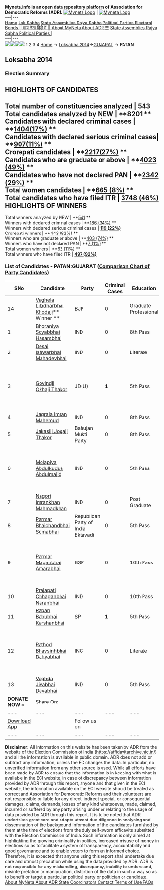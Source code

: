 **Myneta.info is an open data repository platform of Association for Democratic Reforms (ADR).**
[![Myneta Logo](https://www.myneta.info/lib/img/myneta-logo.png)](https://www.myneta.info/) | [![Myneta Logo](https://www.myneta.info/lib/img/adr-logo.png)](https://adrindia.org)  
---|---  
[Home](https://www.myneta.info/) [Lok Sabha](https://www.myneta.info/#ls "Lok Sabha") [ State Assemblies ](https://www.myneta.info/#sa "State Assemblies") [Rajya Sabha](https://www.myneta.info/#rs "Rajya Sabha") [Political Parties ](https://www.myneta.info/party "Political Parties") [ Electoral Bonds ](https://www.myneta.info/electoral_bonds "Electoral Bonds") [ || माय नेता हिंदी में || ](https://translate.google.co.in/translate?prev=hp&hl=en&js=y&u=www.myneta.info&sl=en&tl=hi&history_state0=) [ About MyNeta ](https://adrindia.org/content/about-myneta) [ About ADR ](https://adrindia.org/about-adr/who-we-are) [☰](javascript:void\(0\))
[ State Assemblies ](https://www.myneta.info/#sa "State Assemblies") [ Rajya Sabha ](https://www.myneta.info/#rs "Rajya Sabha") [ Political Parties ](https://www.myneta.info/party "Political Parties")
|   
---|---  
![](https://www.myneta.info/lib/img/banner/banner-1.png)![](https://www.myneta.info/lib/img/banner/banner-2.png)![](https://www.myneta.info/lib/img/banner/banner-3.png)![](https://www.myneta.info/lib/img/banner/banner-4.png)
1  2  3  4 
[Home](https://www.myneta.info/) → [Loksabha 2014](https://www.myneta.info/ls2014/)→[GUJARAT](https://www.myneta.info/ls2014/index.php?action=show_constituencies&state_id=6) → **PATAN**
### 
## Loksabha 2014
###  Election Summary 
HIGHLIGHTS OF CANDIDATES  
---  
Total number of constituencies analyzed |  543   
Total candidates analyzed by NEW | **[8201](https://www.myneta.info/ls2014/index.php?action=summary&subAction=candidates_analyzed&sort=candidate#summary) **  
Candidates with declared criminal cases | **[1404(17%)](https://www.myneta.info/ls2014/index.php?action=summary&subAction=crime&sort=candidate#summary) **  
Candidates with declared serious criminal cases| **[907(11%)](https://www.myneta.info/ls2014/index.php?action=summary&subAction=serious_crime&sort=candidate#summary) **  
Crorepati candidates | **[2217(27%)](https://www.myneta.info/ls2014/index.php?action=summary&subAction=crorepati&sort=candidate#summary) **  
Candidates who are graduate or above | **[4023 (49%)](https://www.myneta.info/ls2014/index.php?action=summary&subAction=education&sort=candidate#summary) **  
Candidates who have not declared PAN | **[2342 (29%)](https://www.myneta.info/ls2014/index.php?action=summary&subAction=without_pan&sort=candidate#summary) **  
Total women candidates | **[665 (8%)](https://www.myneta.info/ls2014/index.php?action=summary&subAction=women_candidate&sort=candidate#summary) **  
Total candidates who have filed ITR | [**3748 (46%)**](https://www.myneta.info/ls2014/index.php?action=summary&subAction=filed_itr&sort=candidate#summary)  
HIGHLIGHTS OF WINNERS  
---  
Total winners analyzed by NEW | **[541](https://www.myneta.info/ls2014/index.php?action=summary&subAction=winner_analyzed&sort=candidate#summary) **  
Winners with declared criminal cases | **[186 (34%)](https://www.myneta.info/ls2014/index.php?action=summary&subAction=winner_crime&sort=candidate#summary) **  
Winners with declared serious criminal cases | **[119 (22%)](https://www.myneta.info/ls2014/index.php?action=summary&subAction=winner_serious_crime&sort=candidate#summary)**  
Crorepati winners | **[443 (82%)](https://www.myneta.info/ls2014/index.php?action=summary&subAction=winner_crorepati&sort=candidate#summary) **  
Winners who are graduate or above | **[403 (74%)](https://www.myneta.info/ls2014/index.php?action=summary&subAction=winner_education&sort=candidate#summary) **  
Winners who have not declared PAN | **[7 (1%)](https://www.myneta.info/ls2014/index.php?action=summary&subAction=winner_without_pan&sort=candidate#summary) **  
Total women winners | **[62 (11%)](https://www.myneta.info/ls2014/index.php?action=summary&subAction=winner_women&sort=candidate#summary) **  
Total winners who have filed ITR | [**497 (92%)**](https://www.myneta.info/ls2014/index.php?action=summary&subAction=winner_filed_itr&sort=candidate#summary)  
### List of Candidates - PATAN:GUJARAT ([Comparison Chart of Party Candidates](https://www.myneta.info/ls2014/comparisonchart.php?constituency_id=268))
SNo | Candidate| Party| Criminal Cases| Education| Age| Total Assets| Liabilities  
---|---|---|---|---|---|---|---  
14  | [Vaghela Liladharbhai Khodaji](https://www.myneta.info/ls2014/candidate.php?candidate_id=6500)** Winner ** | BJP | 0 | Graduate Professional| 80 | Rs 1,53,84,027 ~ 1 Crore+ | Rs 0 ~   
1  | [Bhoraniya Soyabbhai Hasambhai](https://www.myneta.info/ls2014/candidate.php?candidate_id=4897) | IND | 0 | 8th Pass| 47 | Rs 24,13,000 ~ 24 Lacs+ | Rs 0 ~   
2  | [Desai Ishwarbhai Mahadevbhai](https://www.myneta.info/ls2014/candidate.php?candidate_id=6507) | IND | 0 | Literate| 53 | Rs 10,27,300 ~ 10 Lacs+ | Rs 2,40,000 ~ 2 Lacs+  
3  | [Govindji Okhaji Thakor](https://www.myneta.info/ls2014/candidate.php?candidate_id=6504) | JD(U) | **1** | 5th Pass| 62 | ![](https://myneta.info/image_v2.php?myneta_folder=ls2014&candidate_id=6504&col=ta) | ![](https://myneta.info/image_v2.php?myneta_folder=ls2014&candidate_id=6504&col=lia)  
4  | [Jagrala Imran Mahemud](https://www.myneta.info/ls2014/candidate.php?candidate_id=6512) | IND | 0 | 8th Pass| 37 | Rs 42,19,599 ~ 42 Lacs+ | Rs 19,14,236 ~ 19 Lacs+  
5  | [Jakasiji Jogaji Thakor](https://www.myneta.info/ls2014/candidate.php?candidate_id=6505) | Bahujan Mukti Party | 0 | 8th Pass| 44 | Rs 11,81,531 ~ 11 Lacs+ | Rs 3,35,000 ~ 3 Lacs+  
6  | [Molapiya Abdulkudus Abdulmajid](https://www.myneta.info/ls2014/candidate.php?candidate_id=6511) | IND | 0 | 5th Pass| 39 | ![](https://myneta.info/image_v2.php?myneta_folder=ls2014&candidate_id=6511&col=ta) | ![](https://myneta.info/image_v2.php?myneta_folder=ls2014&candidate_id=6511&col=lia)  
7  | [Nagori Imrankhan Mahmadkhan](https://www.myneta.info/ls2014/candidate.php?candidate_id=4900) | IND | 0 | Post Graduate| 31 | Rs 2,91,000 ~ 2 Lacs+ | Rs 78,000 ~ 78 Thou+  
8  | [Parmar Bhaichandbhai Somabhai](https://www.myneta.info/ls2014/candidate.php?candidate_id=6503) | Republican Party of India Ektavadi | 0 | 5th Pass| 59 | Rs 2,73,000 ~ 2 Lacs+ | Rs 0 ~   
9  | [Parmar Maganbhai Amarabhai](https://www.myneta.info/ls2014/candidate.php?candidate_id=4899) | BSP | 0 | 10th Pass| 44 | ![](https://myneta.info/image_v2.php?myneta_folder=ls2014&candidate_id=4899&col=ta) | ![](https://myneta.info/image_v2.php?myneta_folder=ls2014&candidate_id=4899&col=lia)  
10  | [Prajapati Chhaganbhai Naranbhai](https://www.myneta.info/ls2014/candidate.php?candidate_id=6509) | IND | 0 | 10th Pass| 60 | Rs 22,37,121 ~ 22 Lacs+ | Rs 0 ~   
11  | [Rabari Babubhai Karshanbhai](https://www.myneta.info/ls2014/candidate.php?candidate_id=6501) | SP | **1** | 5th Pass| 50 | Rs 4,45,000 ~ 4 Lacs+ | Rs 0 ~   
12  | [Rathod Bhavsinhbhai Dahyabhai](https://www.myneta.info/ls2014/candidate.php?candidate_id=6516) | INC | 0 | Literate| 78 | ![](https://myneta.info/image_v2.php?myneta_folder=ls2014&candidate_id=6516&col=ta) | ![](https://myneta.info/image_v2.php?myneta_folder=ls2014&candidate_id=6516&col=lia)  
13  | [Vaghda Jivabhai Devabhai](https://www.myneta.info/ls2014/candidate.php?candidate_id=4898) | IND | 0 | 5th Pass| 53 | Rs 65,50,000 ~ 65 Lacs+ | Rs 15,00,000 ~ 15 Lacs+  
|  **DONATE NOW** × |  Share On:  | [](https://api.whatsapp.com/send?text=https%3A%2F%2Fmyneta.info%2Fpunjab2022%2Findex.php%3Faction%3Dshow_constituencies%26state_id%3D19) | [](https://www.facebook.com/sharer/sharer.php?u=https%3A%2F%2Fmyneta.info%2Fpunjab2022%2Findex.php%3Faction%3Dshow_constituencies%26state_id%3D19) | [](https://twitter.com/share?url=https%3A%2F%2Fmyneta.info%2Fpunjab2022%2Findex.php%3Faction%3Dshow_constituencies%26state_id%3D19)  
---|---|---|---|---  
| [ Download App ](https://play.google.com/store/apps/details?id=com.webrosoft.myneta1&pcampaignid=pcampaignidMKT-Other-global-all-co-prtnr-py-PartBadge-Mar2515-1) | [](https://play.google.com/store/apps/details?id=com.webrosoft.myneta1&pcampaignid=pcampaignidMKT-Other-global-all-co-prtnr-py-PartBadge-Mar2515-1) |  Follow us on  | [](https://www.facebook.com/adrindia.org/) | [](https://twitter.com/adrspeaks) | [](https://groups.google.com/g/national-election-watch?hl=en&pli=1) | [](https://www.instagram.com/adrspeaks/) | [](https://www.youtube.com/user/adrspeaks) | [](https://sharechat.com/profile/adrspeaks)  
---|---|---|---|---|---|---|---|---  
**Disclaimer:** All information on this website has been taken by ADR from the website of the Election Commission of India (https://affidavitarchive.nic.in/) and all the information is available in public domain. ADR does not add or subtract any information, unless the EC changes the data. In particular, no unverified information from any other source is used. While all efforts have been made by ADR to ensure that the information is in keeping with what is available in the ECI website, in case of discrepancy between information provided by ADR through this report, anyone and that given in the ECI website, the information available on the ECI website should be treated as correct and Association for Democratic Reforms and their volunteers are not responsible or liable for any direct, indirect special, or consequential damages, claims, demands, losses of any kind whatsoever, made, claimed, incurred or suffered by any party arising under or relating to the usage of data provided by ADR through this report. It is to be noted that ADR undertakes great care and adopts utmost due diligence in analysing and dissemination of the background information of the candidates furnished by them at the time of elections from the duly self-sworn affidavits submitted with the Election Commission of India. Such information is only aimed at highlighting the growing criminality in politics, increased misuse of money in elections so as to facilitate a system of transparency, accountability and good governance and to enable voters to form an informed choice. Therefore, it is expected that anyone using this report shall undertake due care and utmost precaution while using the data provided by ADR. ADR is not responsible for any mishandling, discrepancy, inability to understand, misinterpretation or manipulation, distortion of the data in such a way so as to benefit or target a particular political party or politician or candidate. 
[ About MyNeta ](https://adrindia.org/content/about-myneta) [ About ADR ](https://adrindia.org/about-adr/who-we-are) [ State Coordinators ](https://adrindia.org/about-adr/state-coordinators) [ Contact ](https://adrindia.org/contact-us) [ Terms of Use ](https://adrindia.org/content/adr-terms-use) [ FAQs ](https://adrindia.org/content/faqs)
